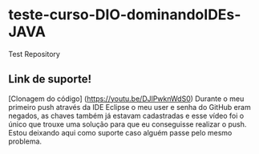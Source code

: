 # teste-curso-DIO-dominandoIDEs-JAVA
Test Repository

## Link de suporte!
[Clonagem do código] (https://youtu.be/DJlPwknWdS0)
Durante o meu primeiro push através da IDE Eclipse o meu user e senha do GitHub eram negados, as chaves também já estavam cadastradas e esse vídeo foi o 
único que trouxe uma solução para que eu conseguisse realizar o push. Estou deixando aqui como suporte caso alguém passe pelo mesmo problema.
